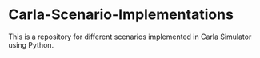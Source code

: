 # Carla-Scenario-Implementations
This is a repository for different scenarios implemented in Carla Simulator using Python. 
